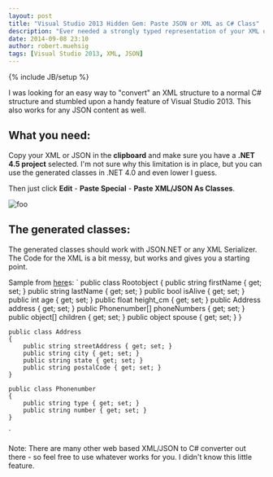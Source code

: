 ```yaml
---
layout: post
title: "Visual Studio 2013 Hidden Gem: Paste JSON or XML as C# Class"
description: "Ever needed a strongly typed representation of your XML or JSON content? Visual Studio 2013 comes with a handy feature."
date: 2014-09-08 23:10
author: robert.muehsig
tags: [Visual Studio 2013, XML, JSON]
---
```

{% include JB/setup %}

I was looking for an easy way to "convert" an XML structure to a normal C# structure and stumbled upon a handy feature of Visual Studio 2013. This also works for any JSON content as well.

## What you need:
Copy your XML or JSON in the __clipboard__ and make sure you have a __.NET 4.5 project__ selected. I'm not sure why this limitation is in place, but you can use the generated classes in .NET 4.0 and even lower I guess.

Then just click __Edit__ - __Paste Special__ - __Paste XML/JSON As Classes__.

![foo]({{BASE_PATH}}/assets/md-images/2014-09-08/vs.png "VS Screenshot")

## The generated classes:
The generated classes should work with JSON.NET or any XML Serializer. The Code for the XML is a bit messy, but works and gives you a starting point.

Sample from [here](http://en.wikipedia.org/wiki/JSON)s:
`
    public class Rootobject
    {
        public string firstName { get; set; }
        public string lastName { get; set; }
        public bool isAlive { get; set; }
        public int age { get; set; }
        public float height_cm { get; set; }
        public Address address { get; set; }
        public Phonenumber[] phoneNumbers { get; set; }
        public object[] children { get; set; }
        public object spouse { get; set; }
    }

    public class Address
    {
        public string streetAddress { get; set; }
        public string city { get; set; }
        public string state { get; set; }
        public string postalCode { get; set; }
    }

    public class Phonenumber
    {
        public string type { get; set; }
        public string number { get; set; }
    }
`

Note: There are many other web based XML/JSON to C# converter out there - so feel free to use whatever works for you. I didn't know this little feature.
